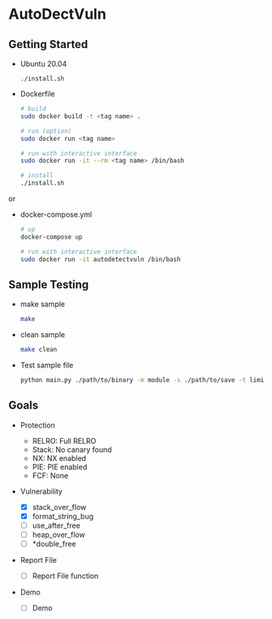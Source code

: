 # AutoDectVuln

## Getting Started

- Ubuntu 20.04
    ```
    ./install.sh
    ```

- Dockerfile
    ```sh
    # build
    sudo docker build -t <tag name> .

    # run (option) 
    sudo docker run <tag name>

    # run with interactive interface
    sudo docker run -it --rm <tag name> /bin/bash

    # install
    ./install.sh
    ```
or

- docker-compose.yml
    ```sh
    # up
    docker-compose up 

    # run with interactive interface
    sudo docker run -it autodetectvuln /bin/bash
    ```

## Sample Testing

- make sample
    ```sh
    make
    ```
- clean sample
    ```sh
    make clean
    ```
- Test sample file 
    ```sh
    python main.py ./path/to/binary -m module -s ./path/to/save -t limit_time
    ```
## Goals

- Protection
    - RELRO: Full RELRO
    - Stack: No canary found
    - NX:    NX enabled
    - PIE:   PIE enabled
    - FCF:   None

- Vulnerability
    - [x] stack_over_flow
    - [x] format_string_bug
    - [ ] use_after_free
    - [ ] heap_over_flow 
    - [ ] *double_free

- Report File
    - [ ] Report File function

- Demo
    - [ ] Demo
    

